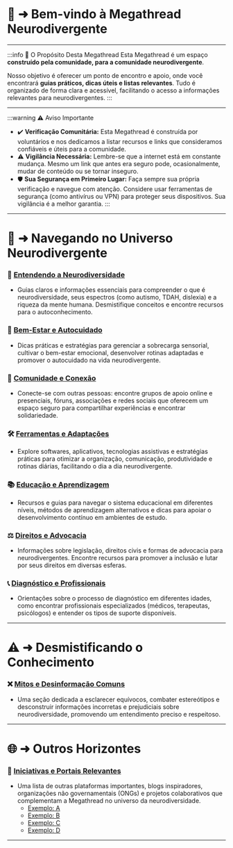 # 📜 ➜ Bem-vindo à Megathread Neurodivergente

---

:::info 🤔 O Propósito Desta Megathread
Esta Megathread é um espaço **construído pela comunidade, para a comunidade neurodivergente**.

Nosso objetivo é oferecer um ponto de encontro e apoio, onde você encontrará **guias práticos, dicas úteis e listas relevantes**. Tudo é organizado de forma clara e acessível, facilitando o acesso a informações relevantes para neurodivergentes.
:::

---

:::warning ⚠️ Aviso Importante
- ✔️ **Verificação Comunitária:** Esta Megathread é construída por voluntários e nos dedicamos a listar recursos e links que consideramos confiáveis e úteis para a comunidade.
- ⚠️ **Vigilância Necessária:** Lembre-se que a internet está em constante mudança. Mesmo um link que antes era seguro pode, ocasionalmente, mudar de conteúdo ou se tornar inseguro.
- 🛡️ **Sua Segurança em Primeiro Lugar:** Faça sempre sua própria verificação e navegue com atenção. Considere usar ferramentas de segurança (como antivírus ou VPN) para proteger seus dispositivos. Sua vigilância é a melhor garantia.
:::

---

# 🧠 ➜ Navegando no Universo Neurodivergente

### 🌟 [Entendendo a Neurodiversidade]()
- Guias claros e informações essenciais para compreender o que é neurodiversidade, seus espectros (como autismo, TDAH, dislexia) e a riqueza da mente humana. Desmistifique conceitos e encontre recursos para o autoconhecimento.

### 💖 [Bem-Estar e Autocuidado]()
- Dicas práticas e estratégias para gerenciar a sobrecarga sensorial, cultivar o bem-estar emocional, desenvolver rotinas adaptadas e promover o autocuidado na vida neurodivergente.

### 🤝 [Comunidade e Conexão]()
- Conecte-se com outras pessoas: encontre grupos de apoio online e presenciais, fóruns, associações e redes sociais que oferecem um espaço seguro para compartilhar experiências e encontrar solidariedade.

### 🛠️ [Ferramentas e Adaptações]()
- Explore softwares, aplicativos, tecnologias assistivas e estratégias práticas para otimizar a organização, comunicação, produtividade e rotinas diárias, facilitando o dia a dia neurodivergente.

### 📚 [Educação e Aprendizagem]()
- Recursos e guias para navegar o sistema educacional em diferentes níveis, métodos de aprendizagem alternativos e dicas para apoiar o desenvolvimento contínuo em ambientes de estudo.

### ⚖️ [Direitos e Advocacia]()
- Informações sobre legislação, direitos civis e formas de advocacia para neurodivergentes. Encontre recursos para promover a inclusão e lutar por seus direitos em diversas esferas.

### 📞 [Diagnóstico e Profissionais]()
- Orientações sobre o processo de diagnóstico em diferentes idades, como encontrar profissionais especializados (médicos, terapeutas, psicólogos) e entender os tipos de suporte disponíveis.

---

# ⚠️ ➜ Desmistificando o Conhecimento

### ❌ [Mitos e Desinformação Comuns]()
- Uma seção dedicada a esclarecer equívocos, combater estereótipos e desconstruir informações incorretas e prejudiciais sobre neurodiversidade, promovendo um entendimento preciso e respeitoso.

---

# 🌐 ➜ Outros Horizontes

### 🔗 [Iniciativas e Portais Relevantes]()
- Uma lista de outras plataformas importantes, blogs inspiradores, organizações não governamentais (ONGs) e projetos colaborativos que complementam a Megathread no universo da neurodiversidade.
    * [Exemplo: A]()
    * [Exemplo: B]()
    * [Exemplo: C]()
    * [Exemplo: D]()

---
